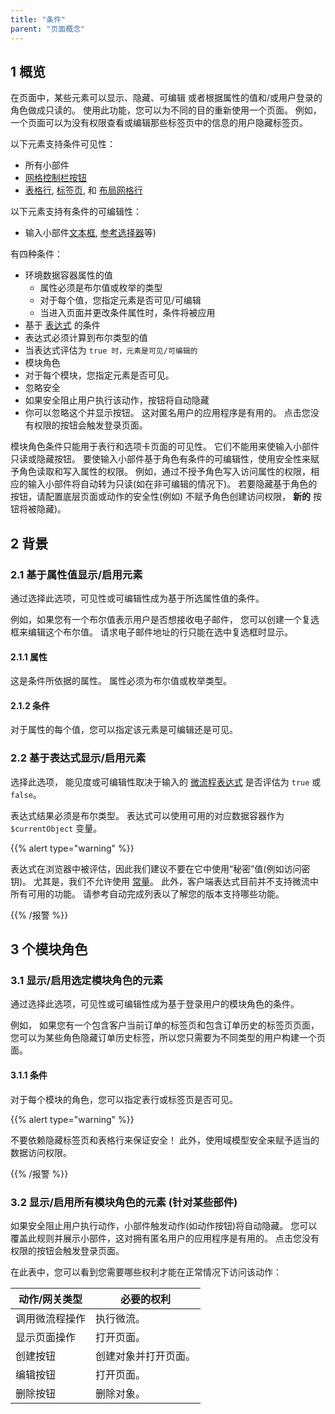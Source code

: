 ```yaml
---
title: "条件"
parent: "页面概念"
---
```


## 1 概览

在页面中，某些元素可以显示、隐藏、可编辑 或者根据属性的值和/或用户登录的角色做成只读的。 使用此功能，您可以为不同的目的重新使用一个页面。 例如，一个页面可以为没有权限查看或编辑那些标签页中的信息的用户隐藏标签页。

以下元素支持条件可见性：

* 所有小部件
* [网格控制栏按钮](control-bar)
* [表格行](table-row), [标签页](tab-page), 和 [布局网格行](layout-grid)

以下元素支持有条件的可编辑性：

* 输入小部件[文本框](text-box), [参考选择器](reference-selector)等)

有四种条件：

* 环境数据容器属性的值
  * 属性必须是布尔值或枚举的类型
  * 对于每个值，您指定元素是否可见/可编辑
  * 当进入页面并更改条件属性时，条件将被应用
* 基于 [表达式](expressions) 的条件
 * 表达式必须计算到布尔类型的值
  * 当表达式评估为 `true 时，元素是可见/可编辑的`
* 模块角色
 * 对于每个模块，您指定元素是否可见。
* 忽略安全
 * 如果安全阻止用户执行该动作，按钮将自动隐藏
 * 你可以忽略这个并显示按钮。 这对匿名用户的应用程序是有用的。 点击您没有权限的按钮会触发登录页面。

模块角色条件只能用于表行和选项卡页面的可见性。 它们不能用来使输入小部件只读或隐藏按钮。 要使输入小部件基于角色有条件的可编辑性，使用安全性来赋予角色读取和写入属性的权限。 例如，通过不授予角色写入访问属性的权限，相应的输入小部件将自动转为只读(如在非可编辑的情况下)。 若要隐藏基于角色的按钮，请配置底层页面或动作的安全性(例如) 不赋予角色创建访问权限， **新的** 按钮将被隐藏)。

## 2 背景

### 2.1 基于属性值显示/启用元素

通过选择此选项，可见性或可编辑性成为基于所选属性值的条件。

例如，如果您有一个布尔值表示用户是否想接收电子邮件， 您可以创建一个复选框来编辑这个布尔值。 请求电子邮件地址的行只能在选中复选框时显示。

#### 2.1.1 属性

这是条件所依据的属性。 属性必须为布尔值或枚举类型。

#### 2.1.2 条件

对于属性的每个值，您可以指定该元素是可编辑还是可见。

### 2.2 基于表达式显示/启用元素

选择此选项， 能见度或可编辑性取决于输入的 [微流程表达式](expressions) 是否评估为 `true` 或 `false`。

表达式结果必须是布尔类型。 表达式可以使用可用的对应数据容器作为 `$currentObject` 变量。

{{% alert type="warning" %}}

表达式在浏览器中被评估，因此我们建议不要在它中使用“秘密”值(例如访问密钥)。 尤其是，我们不允许使用 [常量](constants)。 此外，客户端表达式目前并不支持微流中所有可用的功能。 请参考自动完成列表以了解您的版本支持哪些功能。

{{% /报警 %}}

## 3 个模块角色

### 3.1 显示/启用选定模块角色的元素

通过选择此选项，可见性或可编辑性成为基于登录用户的模块角色的条件。

例如， 如果您有一个包含客户当前订单的标签页和包含订单历史的标签页页面， 您可以为某些角色隐藏订单历史标签，所以您只需要为不同类型的用户构建一个页面。

#### 3.1.1 条件

对于每个模块的角色，您可以指定表行或标签页是否可见。

{{% alert type="warning" %}}

不要依赖隐藏标签页和表格行来保证安全！ 此外，使用域模型安全来赋予适当的数据访问权限。

{{% /报警 %}}

### 3.2 显示/启用所有模块角色的元素 (针对某些部件)

如果安全阻止用户执行动作，小部件触发动作(如动作按钮)将自动隐藏。 您可以覆盖此规则并展示小部件，这对拥有匿名用户的应用程序是有用的。 点击您没有权限的按钮会触发登录页面。

在此表中，您可以看到您需要哪些权利才能在正常情况下访问该动作：

| 动作/网关类型 | 必要的权利      |
| ------- | ---------- |
| 调用微流程操作 | 执行微流。      |
| 显示页面操作  | 打开页面。      |
| 创建按钮    | 创建对象并打开页面。 |
| 编辑按钮    | 打开页面。      |
| 删除按钮    | 删除对象。      |

